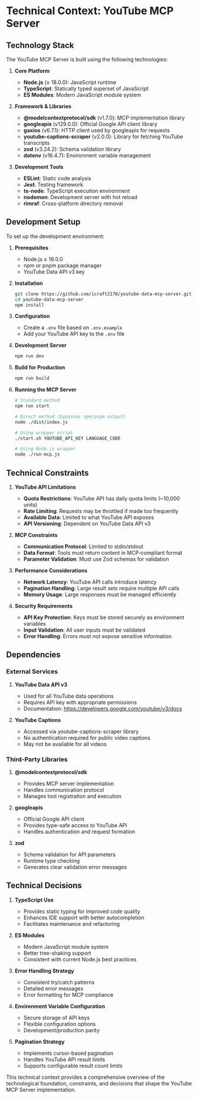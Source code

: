 # Technical Context: YouTube MCP Server

## Technology Stack

The YouTube MCP Server is built using the following technologies:

1. **Core Platform**
   - **Node.js** (≥ 18.0.0): JavaScript runtime
   - **TypeScript**: Statically typed superset of JavaScript
   - **ES Modules**: Modern JavaScript module system

2. **Framework & Libraries**
   - **@modelcontextprotocol/sdk** (v1.7.0): MCP implementation library
   - **googleapis** (v129.0.0): Official Google API client library
   - **gaxios** (v6.7.1): HTTP client used by googleapis for requests
   - **youtube-captions-scraper** (v2.0.0): Library for fetching YouTube transcripts
   - **zod** (v3.24.2): Schema validation library
   - **dotenv** (v16.4.7): Environment variable management

3. **Development Tools**
   - **ESLint**: Static code analysis
   - **Jest**: Testing framework
   - **ts-node**: TypeScript execution environment
   - **nodemon**: Development server with hot reload
   - **rimraf**: Cross-platform directory removal

## Development Setup

To set up the development environment:

1. **Prerequisites**
   - Node.js ≥ 18.0.0
   - npm or pnpm package manager
   - YouTube Data API v3 key

2. **Installation**
   ```bash
   git clone https://github.com/icraft2170/youtube-data-mcp-server.git
   cd youtube-data-mcp-server
   npm install
   ```

3. **Configuration**
   - Create a `.env` file based on `.env.example`
   - Add your YouTube API key to the `.env` file

4. **Development Server**
   ```bash
   npm run dev
   ```

5. **Build for Production**
   ```bash
   npm run build
   ```

6. **Running the MCP Server**
   ```bash
   # Standard method
   npm run start
   
   # Direct method (bypasses npm/pnpm output)
   node ./dist/index.js
   
   # Using wrapper script
   ./start.sh YOUTUBE_API_KEY LANGUAGE_CODE
   
   # Using Node.js wrapper
   node ./run-mcp.js
   ```

## Technical Constraints

1. **YouTube API Limitations**
   - **Quota Restrictions**: YouTube API has daily quota limits (~10,000 units)
   - **Rate Limiting**: Requests may be throttled if made too frequently
   - **Available Data**: Limited to what YouTube API exposes
   - **API Versioning**: Dependent on YouTube Data API v3

2. **MCP Constraints**
   - **Communication Protocol**: Limited to stdin/stdout
   - **Data Format**: Tools must return content in MCP-compliant format
   - **Parameter Validation**: Must use Zod schemas for validation

3. **Performance Considerations**
   - **Network Latency**: YouTube API calls introduce latency
   - **Pagination Handling**: Large result sets require multiple API calls
   - **Memory Usage**: Large responses must be managed efficiently

4. **Security Requirements**
   - **API Key Protection**: Keys must be stored securely as environment variables
   - **Input Validation**: All user inputs must be validated
   - **Error Handling**: Errors must not expose sensitive information

## Dependencies

### External Services

1. **YouTube Data API v3**
   - Used for all YouTube data operations
   - Requires API key with appropriate permissions
   - Documentation: https://developers.google.com/youtube/v3/docs

2. **YouTube Captions**
   - Accessed via youtube-captions-scraper library
   - No authentication required for public video captions
   - May not be available for all videos

### Third-Party Libraries

1. **@modelcontextprotocol/sdk**
   - Provides MCP server implementation
   - Handles communication protocol
   - Manages tool registration and execution

2. **googleapis**
   - Official Google API client
   - Provides type-safe access to YouTube API
   - Handles authentication and request formation

3. **zod**
   - Schema validation for API parameters
   - Runtime type checking
   - Generates clear validation error messages

## Technical Decisions

1. **TypeScript Use**
   - Provides static typing for improved code quality
   - Enhances IDE support with better autocompletion
   - Facilitates maintenance and refactoring

2. **ES Modules**
   - Modern JavaScript module system
   - Better tree-shaking support
   - Consistent with current Node.js best practices

3. **Error Handling Strategy**
   - Consistent try/catch patterns
   - Detailed error messages
   - Error formatting for MCP compliance

4. **Environment Variable Configuration**
   - Secure storage of API keys
   - Flexible configuration options
   - Development/production parity

5. **Pagination Strategy**
   - Implements cursor-based pagination
   - Handles YouTube API result limits
   - Supports configurable result count limits

This technical context provides a comprehensive overview of the technological foundation, constraints, and decisions that shape the YouTube MCP Server implementation.
